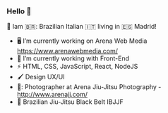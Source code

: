 ### Hello 👋 

📍 Iam 🇧🇷: Brazilian Italian :it: living in 🇪🇸 Madrid!

- 🖥️ I’m currently working on Arena Web Media https://www.arenawebmedia.com/
- 🔄 I’m currently working with Front-End
- ⚡ HTML, CSS, JavaScript, React, NodeJS
- 🖌️ Design UX/UI
- 📸: Photographer at Arena Jiu-Jitsu Photography - http://www.arenajj.com/
- 🥋 Brazilian Jiu-Jitsu Black Belt IBJJF
